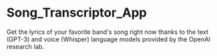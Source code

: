 # Song_Transcriptor_App
Get the lyrics of your favorite band's song right now thanks to the text (GPT-3) and voice (Whisper) language models provided by the OpenAI research lab.
